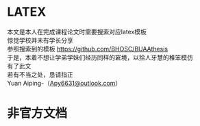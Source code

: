# LATEX
  本文是本人在完成课程论文时需要搜索对应latex模板  
  惊觉学校并未有学长分享  
  参照搜索到的模板 https://github.com/BHOSC/BUAAthesis  
  于是，本着不想让学弟学妹们经历同样的窘境，以拾人牙慧的稚笨模仿  
  有了此文  
  若有不当之处，恳请指正  
  Yuan Aiping-（Apy6631@outlook.com）  
# 非官方文档

